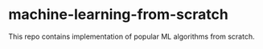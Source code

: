 # machine-learning-from-scratch
 This repo contains implementation of popular ML algorithms from scratch.
